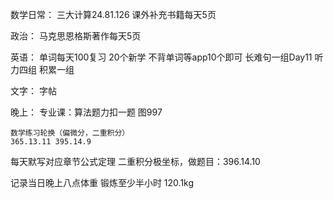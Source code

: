数学日常：
	三大计算24.81.126
	课外补充书籍每天5页


政治：
	马克思恩格斯著作每天5页

英语：
	单词每天100复习
	20个新学
	不背单词等app10个即可
	长难句一组Day11
	听力四组
	积累一组

文字：
	字帖

晚上：
	专业课：算法题力扣一题 图997

	数学练习轮换（偏微分，二重积分）
	365.13.11 395.14.9

每天默写对应章节公式定理 二重积分极坐标，做题目：396.14.10


记录当日晚上八点体重
锻炼至少半小时
120.1kg

